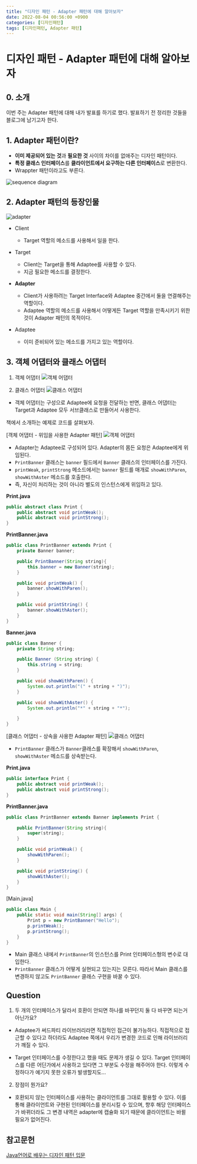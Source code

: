 ```yaml
---
title: "디자인 패턴 - Adapter 패턴에 대해 알아보자"
date: 2022-08-04 00:56:00 +0900
categories: [디자인패턴]
tags: [디자인패턴, Adapter 패턴]
---
```


# 디자인 패턴 - Adapter 패턴에 대해 알아보자

## 0. 소개

이번 주는 Adapter 패턴에 대해 내가 발표를 하기로 했다. 발표하기 전 정리한 것들을 블로그에 남기고자 한다.

## 1. Adapter 패턴이란?

- **이미 제공되어 있는 것**과 **필요한 것** 사이의 차이를 없애주는 디자인 패턴이다.
- **특정 클래스 인터페이스**를 **클라이언트에서 요구하는 다른 인터페이스**로 변환한다.
- Wrappter 패턴이라고도 부른다.

![sequence diagram](https://s3.us-west-2.amazonaws.com/secure.notion-static.com/870594ef-f523-47cf-a15f-48c97523529d/Untitled.png?X-Amz-Algorithm=AWS4-HMAC-SHA256&X-Amz-Content-Sha256=UNSIGNED-PAYLOAD&X-Amz-Credential=AKIAT73L2G45EIPT3X45%2F20220804%2Fus-west-2%2Fs3%2Faws4_request&X-Amz-Date=20220804T072049Z&X-Amz-Expires=86400&X-Amz-Signature=98d10a2d12f89eab038f5e66dc33f12fc1fa31c874fe5842f8be0185d61f3a7b&X-Amz-SignedHeaders=host&response-content-disposition=filename%20%3D%22Untitled.png%22&x-id=GetObject)

## 2. Adapter 패턴의 등장인물

![adapter](https://s3.us-west-2.amazonaws.com/secure.notion-static.com/f488ca5a-2a12-4e82-8289-32f8f6c70ba3/Untitled.png?X-Amz-Algorithm=AWS4-HMAC-SHA256&X-Amz-Content-Sha256=UNSIGNED-PAYLOAD&X-Amz-Credential=AKIAT73L2G45EIPT3X45%2F20220804%2Fus-west-2%2Fs3%2Faws4_request&X-Amz-Date=20220804T072205Z&X-Amz-Expires=86400&X-Amz-Signature=b118c76b7dfb5647b4a51de232d8a6b56e99fce4df87084d3c908c5beaf956c1&X-Amz-SignedHeaders=host&response-content-disposition=filename%20%3D%22Untitled.png%22&x-id=GetObject)

- Client

  - Target 역할의 메소드를 사용해서 일을 한다.

- Target

  - Client는 Target을 통해 Adaptee를 사용할 수 있다.
  - 지금 필요한 메소드를 결정한다.

- **Adapter**

  - Client가 사용하려는 Target Interface와 Adaptee 중간에서 둘을 연결해주는 역할이다.
  - Adaptee 역할의 메소드를 사용해서 어떻게든 Target 역할을 만족시키기 위한 것이 Adapter 패턴의 목적이다.

- Adaptee
  - 이미 준비되어 있는 메소드를 가지고 있는 역할이다.

## 3. 객체 어댑터와 클래스 어댑터

1. 객체 어댑터
   ![객체 어댑터](https://s3.us-west-2.amazonaws.com/secure.notion-static.com/506ee314-05bf-4878-9546-33526db89e94/Untitled.png?X-Amz-Algorithm=AWS4-HMAC-SHA256&X-Amz-Content-Sha256=UNSIGNED-PAYLOAD&X-Amz-Credential=AKIAT73L2G45EIPT3X45%2F20220804%2Fus-west-2%2Fs3%2Faws4_request&X-Amz-Date=20220804T072419Z&X-Amz-Expires=86400&X-Amz-Signature=3dd0480c3f71822adce9ea15c9843be02775e4b9fb76adc90eb65b3f8eb4ca7a&X-Amz-SignedHeaders=host&response-content-disposition=filename%20%3D%22Untitled.png%22&x-id=GetObject)

2. 클래스 어댑터
   ![클래스 어댑터](https://s3.us-west-2.amazonaws.com/secure.notion-static.com/ae6b508b-5448-456f-9f26-72af9d7bacf0/Untitled.png?X-Amz-Algorithm=AWS4-HMAC-SHA256&X-Amz-Content-Sha256=UNSIGNED-PAYLOAD&X-Amz-Credential=AKIAT73L2G45EIPT3X45%2F20220804%2Fus-west-2%2Fs3%2Faws4_request&X-Amz-Date=20220804T072502Z&X-Amz-Expires=86400&X-Amz-Signature=96028b9303dc74fc67b89de41609e0bbd9d6c854d89100e213339729ba67f82c&X-Amz-SignedHeaders=host&response-content-disposition=filename%20%3D%22Untitled.png%22&x-id=GetObject)

- 객체 어댑터는 구성으로 Adaptee에 요청을 전달하는 반면, 클래스 어댑터는 Target과 Adaptee 모두 서브클래스로 만들어서 사용한다.

책에서 소개하는 예제로 코드를 살펴보자.

[객체 어댑터 - 위임을 사용한 Adapter 패턴]
![객체 어댑터](https://s3.us-west-2.amazonaws.com/secure.notion-static.com/4c12b290-235f-4ce3-8e4a-e61fd229d76e/Untitled.png?X-Amz-Algorithm=AWS4-HMAC-SHA256&X-Amz-Content-Sha256=UNSIGNED-PAYLOAD&X-Amz-Credential=AKIAT73L2G45EIPT3X45%2F20220804%2Fus-west-2%2Fs3%2Faws4_request&X-Amz-Date=20220804T072943Z&X-Amz-Expires=86400&X-Amz-Signature=7965b8af934a87084027e6114721bfd115a2ac3432c4e39c11e06cb5f57ee833&X-Amz-SignedHeaders=host&response-content-disposition=filename%20%3D%22Untitled.png%22&x-id=GetObject)

- Adapter는 Adaptee로 구성되어 있다. Adapter의 몸든 요청은 Adaptee에게 위임된다.
- `PrintBanner` 클래스는 `banner` 필드에서 `Banner` 클래스의 인터페이스를 가진다.
- `printWeak`, `printStrong` 메소드에서는 `banner` 필드를 매개로 `showWithParen`, `showWithAster` 메소드를 호출한다.
- 즉, 자신이 처리하는 것이 아니라 별도의 인스턴스에게 위임하고 있다.

**Print.java**

```java
public abstract class Print {
	public abstract void printWeak();
	public abstract void printStrong();
}
```

**PrintBanner.java**

```java
public class PrintBanner extends Print {
	private Banner banner;

	public PrintBanner(String string){
		this.banner = new Banner(string);
	}

	public void printWeak() {
		banner.showWithParen();
	}

	public void printString() {
		banner.showWithAster();
	}
}
```

**Banner.java**

```java
public class Banner {
	private String string;

	public Banner (String string) {
		this.string = string;
	}

	public void showWithParen() {
		System.out.println("(" + string + ")");
	}

	public void showWithAster() {
		System.out.println("*" + string + "*");

	}
}
```

[클래스 어댑터 - 상속을 사용한 Adapter 패턴]
![클래스 어댑터](https://s3.us-west-2.amazonaws.com/secure.notion-static.com/158a7326-f8e7-4c82-8450-16aebeba949b/Untitled.png?X-Amz-Algorithm=AWS4-HMAC-SHA256&X-Amz-Content-Sha256=UNSIGNED-PAYLOAD&X-Amz-Credential=AKIAT73L2G45EIPT3X45%2F20220804%2Fus-west-2%2Fs3%2Faws4_request&X-Amz-Date=20220804T073319Z&X-Amz-Expires=86400&X-Amz-Signature=ba7c85d47cb5ae94b215684ad2e9bcfa81ffd734fae9c2425d306e95b5f7c8e5&X-Amz-SignedHeaders=host&response-content-disposition=filename%20%3D%22Untitled.png%22&x-id=GetObject)

- `PrintBanner` 클래스가 `Banner`클래스를 확장해서 `showWithParen`, `showWithAster` 메소드를 상속받는다.

**Print.java**

```java
public interface Print {
	public abstract void printWeak();
	public abstract void printStrong();
}
```

**PrintBanner.java**

```java
public class PrintBanner extends Banner implements Print {

	public PrintBanner(String string){
		super(string);
	}

	public void printWeak() {
		showWithParen();
	}

	public void printString() {
		showWithAster();
	}
}

```

[Main.java]

```java
public class Main {
	public static void main(String[] args) {
		Print p = new PrintBanner("Hello");
		p.printWeak();
		p.printStrong();
	}
}
```

- Main 클래스 내에서 `PrintBanner`의 인스턴스를 Print 인터페이스형의 변수로 대입한다.
- `PrintBanner` 클래스가 어떻게 실현되고 있는지는 모른다. 따라서 Main 클래스를 변경하지 않고도 `PrintBanner` 클래스 구현을 바꿀 수 있다.

## Question

1. 두 개의 인터페이스가 달라서 호환이 안되면 하나를 바꾸던지 둘 다 바꾸면 되는거 아닌가요?

- Adaptee가 써드파티 라이브러리라면 직접적인 접근이 불가능하다. 직접적으로 접근할 수 있다고 하더라도 Adaptee 쪽에서 우리가 변경한 코드로 인해 라이브러리가 깨질 수 있다.

- Target 인터페이스를 수정한다고 했을 때도 문제가 생길 수 있다. Target 인터페이스를 다른 어딘가에서 사용하고 있다면 그 부분도 수정을 해주어야 한다. 이렇게 수정하다가 예기지 못한 오류가 발생할지도…

2. 장점이 뭔가요?

- 호환되지 않는 인터페이스를 사용하는 클라이언트를 그대로 활용할 수 있다. 이를 통해 클라이언트와 구현된 인터페이스를 분리시킬 수 있으며, 향후 해당 인터페이스가 바뀌더라도 그 변경 내역은 adapter에 캡슐화 되기 때문에 클라이언트는 바뀔 필요가 없어진다.

## 참고문헌

[Java언어로 배우는 디자인 패턴 입문](http://www.yes24.com/Product/Goods/2918928)

